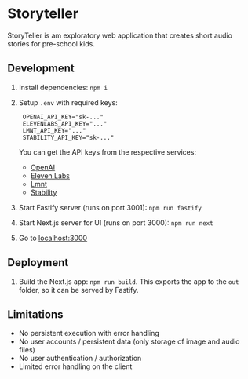 # Storyteller

StoryTeller is am exploratory web application that creates short audio stories for pre-school kids.

## Development

1. Install dependencies: `npm i`
1. Setup `.env` with required keys:

   ```
    OPENAI_API_KEY="sk-..."
    ELEVENLABS_API_KEY="..."
    LMNT_API_KEY="..."
    STABILITY_API_KEY="sk-..."
   ```

   You can get the API keys from the respective services:

   - [OpenAI](https://platform.openai.com/)
   - [Eleven Labs](https://elevenlabs.io/)
   - [Lmnt](https://lmnt.com/)
   - [Stability](https://platform.stability.ai/)

1. Start Fastify server (runs on port 3001): `npm run fastify`
1. Start Next.js server for UI (runs on port 3000): `npm run next`
1. Go to [localhost:3000](http://localhost:3000)

## Deployment

1. Build the Next.js app: `npm run build`. This exports the app to the `out` folder, so it can be served by Fastify.

## Limitations

- No persistent execution with error handling
- No user accounts / persistent data (only storage of image and audio files)
- No user authentication / authorization
- Limited error handling on the client
